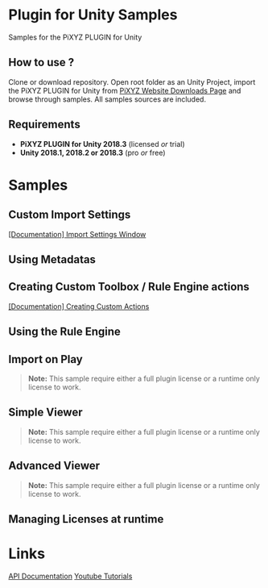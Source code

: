 # Plugin for Unity Samples
Samples for the PiXYZ PLUGIN for Unity

## How to use ?
Clone or download repository.
Open root folder as an Unity Project, import the PiXYZ PLUGIN for Unity from [PiXYZ Website Downloads Page](https://www.pixyz-software.com/download/) and browse through samples.
All samples sources are included.

## Requirements
- **PiXYZ PLUGIN for Unity 2018.3** (licensed *or* trial)
- **Unity 2018.1, 2018.2 or 2018.3** (pro *or* free)

# Samples
## Custom Import Settings
[[Documentation] Import Settings Window](https://www.pixyz-software.com/documentations/html/2018.3/plugin4unity/ImportCADWindow.html)
## Using Metadatas

## Creating Custom Toolbox / Rule Engine actions
[[Documentation] Creating Custom Actions](https://www.pixyz-software.com/documentations/html/2018.3/plugin4unity/CreatingToolsActions.html)
## Using the Rule Engine

## Import on Play
> **Note:** This sample require either a full plugin license or a runtime only license to work.
## Simple Viewer
> **Note:** This sample require either a full plugin license or a runtime only license to work.
## Advanced Viewer
> **Note:** This sample require either a full plugin license or a runtime only license to work.
## Managing Licenses at runtime

# Links
[API Documentation](https://www.pixyz-software.com/documentations/html/2018.3/plugin4unity/api/annotated.html)
[Youtube Tutorials](https://www.youtube.com/playlist?list=PLmJ9w2jarAcBDi_NtxWX4qF740j1e-bCR)